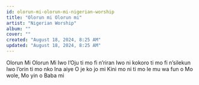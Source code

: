 ```yaml
---
id: olorun-mi-olorun-mi-nigerian-worship
title: "Olorun mi Olorun mi"
artist: "Nigerian Worship"
album: ""
cover: ""
created: "August 18, 2024, 8:25 AM"
updated: "August 18, 2024, 8:25 AM"
---
```


Olorun Mi Olorun Mi
Iwo l’Oju ti mo fi n’riran
Iwo ni kokoro ti mo fi n’silekun
Iwo l’orin ti mo nko
Ina aiye O je ko jo mi
Kini mo ni ti mo le mu wa fun o
Mo wole, Mo yin o
Baba mi